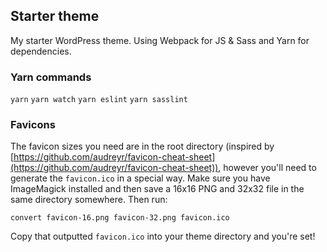 ## Starter theme

My starter WordPress theme. Using Webpack for JS & Sass and Yarn for dependencies.

### Yarn commands

`yarn`
`yarn watch`
`yarn eslint`
`yarn sasslint`

### Favicons

The favicon sizes you need are in the root directory (inspired by [https://github.com/audreyr/favicon-cheat-sheet](https://github.com/audreyr/favicon-cheat-sheet)), however you'll need to generate the `favicon.ico` in a special way. Make sure you have ImageMagick installed and then save a 16x16 PNG and 32x32 file in the same directory somewhere. Then run:

`convert favicon-16.png favicon-32.png favicon.ico`

Copy that outputted `favicon.ico` into your theme directory and you're set!

